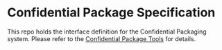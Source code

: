 # Confidential Package Specification

This repo holds the interface definition for the Confidential Packaging system. Please refer to the 
[Confidential Package Tools](https://github.com/Scalys/ConfidentialPackageTools) for details.
